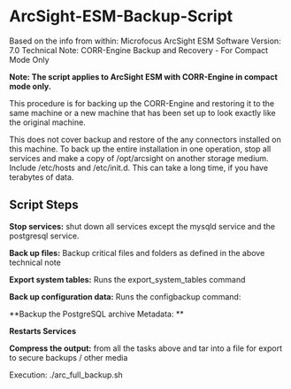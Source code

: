 # ArcSight-ESM-Backup-Script #
Based on the info from within:
Microfocus ArcSight ESM Software Version: 7.0 Technical Note: CORR-Engine Backup and Recovery - For Compact Mode Only

**Note: The script applies to ArcSight ESM with CORR-Engine in compact mode only.**

This procedure is for backing up the CORR-Engine and restoring it to the same machine or a new machine that has been set up to look exactly like the original machine.

This does not cover backup and restore of the any connectors installed on this machine. To back up the entire installation in one operation, stop all services and make a copy of /opt/arcsight on another storage medium. Include /etc/hosts and /etc/init.d. This can take a long time, if you have terabytes of data.

## Script Steps ##
**Stop services:** shut down all services except the mysqld service and the postgresql service.

**Back up files:** Backup critical files and folders as defined in the above technical note


**Export system tables:** Runs the export_system_tables command


**Back up configuration data:** Runs the configbackup command:


**Backup the PostgreSQL archive Metadata: **


**Restarts Services**


**Compress the output:** from all the tasks above and tar into a file for export to secure backups / other media


Execution:
./arc_full_backup.sh
